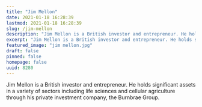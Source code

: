 ```yaml
---
title: "Jim Mellon"
date: 2021-01-18 16:28:39
lastmod: 2021-01-18 16:28:39
slug: /jim-mellon
description: "Jim Mellon is a British investor and entrepreneur. He holds significant assets in a variety of sectors including life sciences and cellular agriculture through his private investment company, the Burnbrae Group."
excerpt: "Jim Mellon is a British investor and entrepreneur. He holds significant assets in a variety of sectors including life sciences and cellular agriculture through his private investment company, the Burnbrae Group."
featured_image: "jim mellon.jpg"
draft: false
pinned: false
homepage: false
uuid: 8280
---
```

<p>Jim Mellon is a British investor and entrepreneur. He holds significant assets in a variety of sectors including life sciences and cellular agriculture through his private investment company, the Burnbrae Group.</p>
